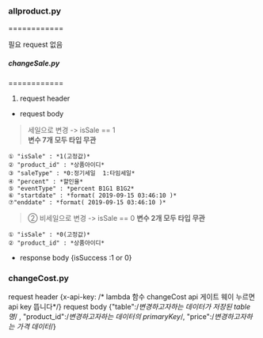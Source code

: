 ### allproduct.py  
============ 
  
  필요 request 없음  
  
  
  
  
##### changeSale.py
============  
  
1. request header    
  
  + request body   
  > 세일으로 변경  -> isSale == 1  
    **변수 7개 모두 타입 무관**  
      
    ① "isSale" : *1(고정값)*   
    ② "product_id" : *상품아이디*   
    ③ "saleType" : *0:정기세일  1:타임세일*
    ④ "percent" : *할인율*
    ⑤ "eventType" : *percent B1G1 B1G2*
    ⑥ "startdate" : *format( 2019-09-15 03:46:10 )*
    ⑦"enddate" : *format( 2019-09-15 03:46:10 )*
  
  > ② 비세일으로 변경 -> isSale == 0
    **변수 2개 모두 타입 무관**  
      
    ① "isSale" : *0(고정값)*   
    ② "product_id" : *상품아이디*   

  + response body
    {isSuccess :1 or 0}




### changeCost.py
request header 
  {x-api-key: /* lambda 함수 changeCost api 게이트 웨이 누르면 api key 뜹니다*/}
request body 
  {"table":/*변경하고자하는 데이터가 저장된 table 명*/ ,
  "product_id":/*변경하고자하는 데이터의 primaryKey*/,
  "price":/*변경하고자하는 가격 데이터*/}